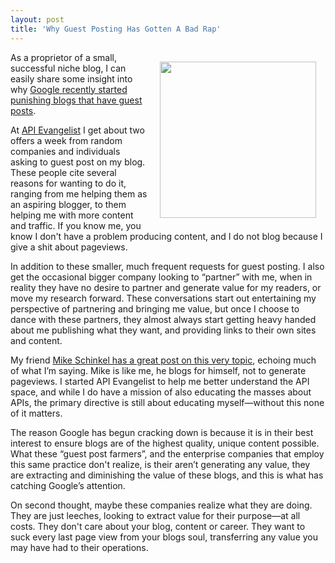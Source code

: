 ```yaml
---
layout: post
title: 'Why Guest Posting Has Gotten A Bad Rap'
---
```

<p><img style="padding: 15px;" src="https://s3.amazonaws.com/kinlane-productions/bw-icons/bw-comment-bubbles.png" alt="" width="250" align="right" /></p>
<p>As a proprietor of a small, successful niche blog, I can easily share some insight into why <a href="https://support.google.com/webmasters/answer/66356?hl=en">Google recently started punishing blogs that have guest posts</a>.</p>
<p>At <a title="API Evangelist" href="http://apievangelist.com">API Evangelist</a> I get about two offers a week from random companies and individuals asking to guest post on my blog. These people cite several reasons for wanting to do it, ranging from me helping them as an aspiring blogger, to them helping me with more content and traffic. If you know me, you know I don't have a problem producing content, and I do not blog because I give a shit about pageviews.</p>
<p>In addition to these smaller, much frequent requests for guest posting. I also get the occasional bigger company looking to &ldquo;partner&rdquo; with me, when in reality they have no desire to partner and generate value for my readers, or move my research forward. These conversations start out entertaining my perspective of partnering and bringing me value, but once I choose to dance with these partners, they almost always start getting heavy handed about me publishing what they want, and providing links to their own sites and content.</p>
<p>My friend <a href="http://mikeschinkel.com/blog/thanks-for-offering-to-guest-blog-or-advertise-but%E2%80%A6/">Mike Schinkel has a great post on this very topic</a>, echoing much of what I&rsquo;m saying.  Mike is like me, he blogs for himself, not to generate pageviews. I started API Evangelist to help me better understand the API space, and while I do have a mission of also educating the masses about APIs, the primary directive is still about educating myself&mdash;without this none of it matters.</p>
<p>The reason Google has begun cracking down is because it is in their best interest to ensure blogs are of the highest quality, unique content possible. What these &ldquo;guest post farmers&rdquo;, and the enterprise companies that employ this same practice don't realize, is their aren&rsquo;t generating any value, they are extracting and diminishing the value of these blogs, and this is what has catching Google&rsquo;s attention.</p>
<p>On second thought, maybe these companies realize what they are doing. They are just leeches, looking to extract value for their purpose&mdash;at all costs. They don't care about your blog, content or career. They want to suck every last page view from your blogs soul, transferring any value you may have had to their operations.</p>